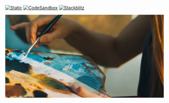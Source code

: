[![Static](https://img.shields.io/badge/demo-%23646CFF.svg?logo=html5&logoColor=white)](https://pmndrs.github.io/examples/video-textures)
[![CodeSandbox](https://img.shields.io/badge/codesandbox-040404?logo=codesandbox&logoColor=DBDBDB)](https://codesandbox.io/s/github/pmndrs/examples/tree/main/apps/video-textures)
[![Stackblitz](https://img.shields.io/badge/stackblitz-fff?logo=Stackblitz&logoColor=1389FD)](https://stackblitz.com/github/pmndrs/examples/tree/main/apps/video-textures)

![](thumbnail.png)

